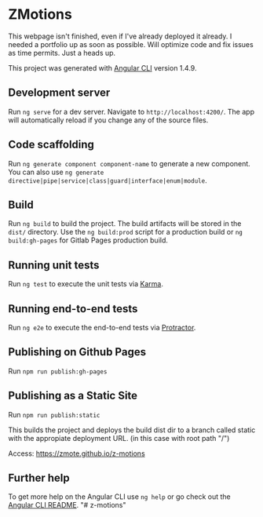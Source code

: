 # ZMotions

This webpage isn't finished, even if I've already deployed it already. I needed a portfolio up as soon as possible. Will optimize code and fix issues as time permits. Just a heads up. 

This project was generated with [Angular CLI](https://github.com/angular/angular-cli) version 1.4.9.

## Development server

Run `ng serve` for a dev server. Navigate to `http://localhost:4200/`. The app will automatically reload if you change any of the source files.

## Code scaffolding

Run `ng generate component component-name` to generate a new component. You can also use `ng generate directive|pipe|service|class|guard|interface|enum|module`.

## Build

Run `ng build` to build the project. The build artifacts will be stored in the `dist/` directory. Use the `ng build:prod` script for a production build or
`ng build:gh-pages` for Gitlab Pages production build.

## Running unit tests

Run `ng test` to execute the unit tests via [Karma](https://karma-runner.github.io).

## Running end-to-end tests

Run `ng e2e` to execute the end-to-end tests via [Protractor](http://www.protractortest.org/).

## Publishing on Github Pages

Run `npm run publish:gh-pages`

## Publishing as a Static Site

Run `npm run publish:static`

This builds the project and deploys the build dist dir to a branch called static with the appropiate deployment URL.
(in this case with root path "/")

Access: https://zmote.github.io/z-motions

## Further help

To get more help on the Angular CLI use `ng help` or go check out the [Angular CLI README](https://github.com/angular/angular-cli/blob/master/README.md).
"# z-motions" 
